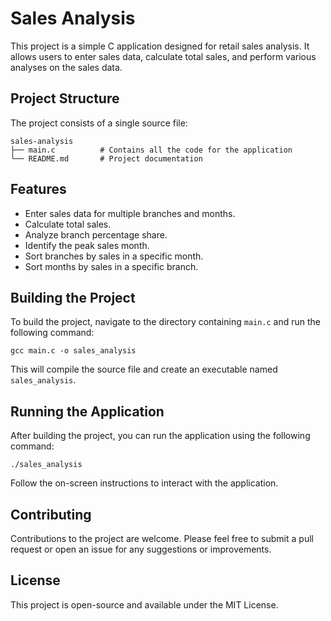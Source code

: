 # Sales Analysis

This project is a simple C application designed for retail sales analysis. It allows users to enter sales data, calculate total sales, and perform various analyses on the sales data.

## Project Structure

The project consists of a single source file:

```
sales-analysis
├── main.c          # Contains all the code for the application
└── README.md       # Project documentation
```

## Features

- Enter sales data for multiple branches and months.
- Calculate total sales.
- Analyze branch percentage share.
- Identify the peak sales month.
- Sort branches by sales in a specific month.
- Sort months by sales in a specific branch.

## Building the Project

To build the project, navigate to the directory containing `main.c` and run the following command:

```
gcc main.c -o sales_analysis
```

This will compile the source file and create an executable named `sales_analysis`.

## Running the Application

After building the project, you can run the application using the following command:

```
./sales_analysis
```

Follow the on-screen instructions to interact with the application.

## Contributing

Contributions to the project are welcome. Please feel free to submit a pull request or open an issue for any suggestions or improvements.

## License

This project is open-source and available under the MIT License.